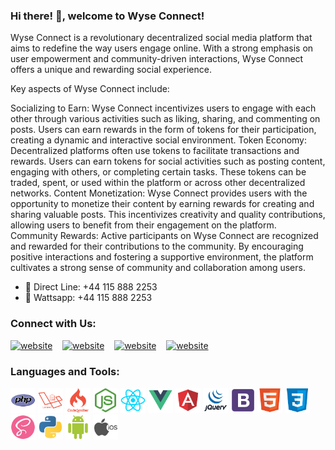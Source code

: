 <!--
**googitwebdev/googitwebdev** is a ✨ _special_ ✨ repository because its `README.md` (this file) appears on your GitHub profile.

Here are some ideas to get you started:

- 🔭 I’m currently working on ...
- 🌱 I’m currently learning ...
- 👯 I’m looking to collaborate on ...
- 🤔 I’m looking for help with ...
- 💬 Ask me about ...
- 📫 How to reach me: ...
- 😄 Pronouns: ...
- ⚡ Fun fact: ...
-->

### Hi there! 👋, welcome to Wyse Connect!

Wyse Connect is a revolutionary decentralized social media platform that aims to redefine the way users engage online. With a strong emphasis on user empowerment and community-driven interactions, Wyse Connect offers a unique and rewarding social experience. 

Key aspects of Wyse Connect include:

Socializing to Earn: Wyse Connect incentivizes users to engage with each other through various activities such as liking, sharing, and commenting on posts. Users can earn rewards in the form of tokens for their participation, creating a dynamic and interactive social environment.
Token Economy: Decentralized platforms often use tokens to facilitate transactions and rewards. Users can earn tokens for social activities such as posting content, engaging with others, or completing certain tasks. These tokens can be traded, spent, or used within the platform or across other decentralized networks.
Content Monetization: Wyse Connect provides users with the opportunity to monetize their content by earning rewards for creating and sharing valuable posts. This incentivizes creativity and quality contributions, allowing users to benefit from their engagement on the platform.
Community Rewards: Active participants on Wyse Connect are recognized and rewarded for their contributions to the community. By encouraging positive interactions and fostering a supportive environment, the platform cultivates a strong sense of community and collaboration among users.

- 📱 Direct Line: +44 115 888 2253
- 💬 Wattsapp: +44 115 888 2253

### Connect with Us:

[![website](./img/Facebook.svg)](https://www.facebook.com/wyseconnectofficial)
&nbsp;&nbsp;
[![website](./img/Telegram.svg)](https://te.me/wyseconnect)
&nbsp;&nbsp;
[![website](./img/Youtube.svg)](https://www.youtube.com/@wyseconnect)
&nbsp;&nbsp;
[![website](./img/Twitter.svg)](https://x.com/wyseconnect)
&nbsp;&nbsp;

<h3 align="left">Languages and Tools:</h3>

<p align="left">
  
<img src="https://raw.githubusercontent.com/googitwebdev/logo/master/php.png" alt="img" width="40" height="40"/>
<img src="https://raw.githubusercontent.com/googitwebdev/logo/master/laravel.png" alt="img" width="40" height="40"/>
<img src="https://raw.githubusercontent.com/googitwebdev/logo/master/codeigniter.png" alt="img" width="40" height="40"/>
<img src="https://raw.githubusercontent.com/googitwebdev/logo/master/javascript.png" alt="img" width="40" height="40"/>
<img src="https://raw.githubusercontent.com/googitwebdev/logo/master/react_js.png" alt="img" width="40" height="40"/>
<img src="https://raw.githubusercontent.com/googitwebdev/logo/master/vue_js.png" alt="img" width="40" height="40"/>
<img src="https://raw.githubusercontent.com/googitwebdev/logo/master/angular_js.png" alt="img" width="40" height="40"/>
<img src="https://raw.githubusercontent.com/googitwebdev/logo/master/jquery.png" alt="img" width="40" height="40"/>
<img src="https://raw.githubusercontent.com/googitwebdev/logo/master/bootstrap.png" alt="img" width="40" height="40"/>
<img src="https://raw.githubusercontent.com/googitwebdev/logo/master/html5.png" alt="img" width="40" height="40"/>
<img src="https://raw.githubusercontent.com/googitwebdev/logo/master/css3.png" alt="img" width="40" height="40"/>
<img src="https://raw.githubusercontent.com/googitwebdev/logo/master/sass.png" alt="img" width="40" height="40"/>
<img src="https://raw.githubusercontent.com/googitwebdev/logo/master/python.png" alt="img" width="40" height="40"/>
<img src="https://raw.githubusercontent.com/googitwebdev/logo/master/android.png" alt="img" width="40" height="40"/>
<img src="https://raw.githubusercontent.com/googitwebdev/logo/master/ios.png"  alt="img" width="40" height="40"/>

</p>
